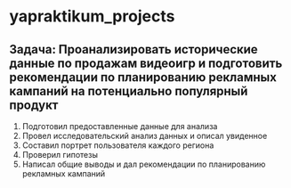 # yapraktikum_projects
## Задача: Проанализировать исторические данные по продажам видеоигр и подготовить рекомендации по планированию рекламных кампаний на потенциально популярный продукт 
1. Подготовил предоставленные данные для анализа
2. Провел исследовательский анализ данных и описал увиденное
3. Составил портрет пользователя каждого региона
4. Проверил гипотезы
5. Написал общие выводы и дал рекомендации по планированию рекламных кампаний
